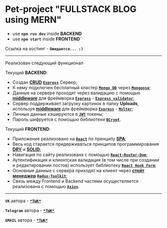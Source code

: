 # Pet-project "FULLSTACK BLOG using MERN"

- use **`npm run dev`** inside **BACKEND**
- use **`npm start`** inside **FRONTEND**

Ссылка на хостинг - **`Ожидается... :)`**

---

Реализован следующий функционал

Текущий **BACKEND**: 
- Создан **[CRUD](https://ru.wikipedia.org/wiki/CRUD)** **[`Express`](https://expressjs.com/)** Сервер;
- К нему подключен бесплатный кластер **[`Mongo DB`](https://www.mongodb.com/)** через **[`Mongoose`](https://mongoosejs.com/)**;
- Данные на сервере проходят через валидацию с помощью [**middleware**](https://en.wikipedia.org/wiki/Middleware) для фреймворка **[`Express`](https://expressjs.com/)** - **[`Express validator`](https://express-validator.github.io/docs/)**;
- Сервер поддерживает загрузку картинок в папку **Uploads**, используя [**middleware**](https://en.wikipedia.org/wiki/Middleware) для фреймворка **[`Express`](https://expressjs.com/)** - **[`Multer`](https://www.npmjs.com/package/multer)**;
- Личные данные хэшируются в **[`JWT`](https://jwt.io/)** токены;
- Пароль шифруется с помощью библиотеки **[`BCrypt`](https://www.npmjs.com/package/bcrypt)**.


Текущий **FRONTEND**:
- Приложение реализовано на **[`React`](https://reactjs.org/)** по принципу **[SPA](https://developer.mozilla.org/en-US/docs/Glossary/SPA)**;
- Весь код старается придерживаться принципов программирования **[DRY](https://ru.wikipedia.org/wiki/Don%E2%80%99t_repeat_yourself)** и **[SOLID](https://en.wikipedia.org/wiki/SOLID)**;
- Навигация по сайту реализована с помощью **[`React-Router-Dom`](https://reactrouter.com/en/main)**;
- Аутентификация и клиентская валидация (в том числе при создании и редактировании постов) использует библиотеку **[`React Hook Form`](https://react-hook-form.com/)**;
- Основные данные с сервера приходят на клиент через **[стейт менеджер](https://en.wikipedia.org/wiki/State_management)** **[`Redux-Toolkit`](https://redux-toolkit.js.org/)**;
- Связь между Frontend и Backend частями осуществляется реализована с помощью **[`Axios`](https://axios-http.com/docs/intro)**.

---

**`VK`** автора - **[`*ТЫК*`](https://vk.com/renais5ance)**

**`Telegram`** автора - **[`*ТЫК*`](https://t.me/M4N50N)**

**`GMAIL`** автора - **[`*ТЫК*`](mailto:bikmukhamedov.renat@gmail.com)**